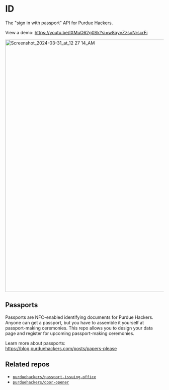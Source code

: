 # ID

The "sign in with passport" API for Purdue Hackers.

View a demo: https://youtu.be/IXMuO62g0Sk?si=w8qyvZzsoNrscrFi

<img width="800" alt="Screenshot_2024-03-31_at_12 27 14_AM" src="https://github.com/purduehackers/id/assets/14811170/97b4250c-fcea-4cd2-bf7c-5da4b73b199b">

## Passports

Passports are NFC-enabled identifying documents for Purdue Hackers. Anyone can get a passport, but you have to assemble it yourself at passport-making ceremonies. This repo allows you to design your data page and register for upcoming passport-making ceremonies.

Learn more about passports: https://blog.purduehackers.com/posts/papers-please

## Related repos

- [`purduehackers/passport-issuing-office`](https://github.com/purduehackers/passport-issuing-office)
- [`purduehackers/door-opener`](https://github.com/purduehackers/door-opener)
